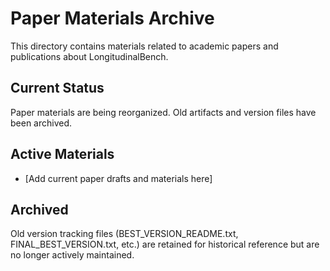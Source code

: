 # Paper Materials Archive

This directory contains materials related to academic papers and publications about LongitudinalBench.

## Current Status

Paper materials are being reorganized. Old artifacts and version files have been archived.

## Active Materials

- [Add current paper drafts and materials here]

## Archived

Old version tracking files (BEST_VERSION_README.txt, FINAL_BEST_VERSION.txt, etc.) are retained for historical reference but are no longer actively maintained.

